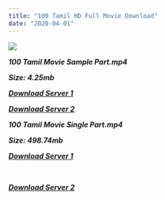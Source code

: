```yaml
---
title: "100 Tamil HD Full Movie Download"
date: "2020-04-01"
---
```


[![](https://3.bp.blogspot.com/-Kgi8AFs4PFY/XNelgo4VSZI/AAAAAAAAC8g/CqADb6_2v_Y9VmecYJdMSzaD9hCae91mgCLcBGAs/s640/1f19786c365e7e1e32f0b3b88e8de745.jpg)](https://3.bp.blogspot.com/-Kgi8AFs4PFY/XNelgo4VSZI/AAAAAAAAC8g/CqADb6_2v_Y9VmecYJdMSzaD9hCae91mgCLcBGAs/s1600/1f19786c365e7e1e32f0b3b88e8de745.jpg)

**_100 Tamil Movie Sample Part.mp4_**

**_Size: 4.25mb_**

**_[Download Server 1](http://s23.uptofiles.net//files/Tamil{5adf554ba90925c4992f0fe8eae1093bfca14c1a880041370a5a335b793ae9c1}202019{5adf554ba90925c4992f0fe8eae1093bfca14c1a880041370a5a335b793ae9c1}20Movies/100{5adf554ba90925c4992f0fe8eae1093bfca14c1a880041370a5a335b793ae9c1}20(Tamil){5adf554ba90925c4992f0fe8eae1093bfca14c1a880041370a5a335b793ae9c1}20(2018)/100{5adf554ba90925c4992f0fe8eae1093bfca14c1a880041370a5a335b793ae9c1}20(Tamil){5adf554ba90925c4992f0fe8eae1093bfca14c1a880041370a5a335b793ae9c1}20(Original)/100{5adf554ba90925c4992f0fe8eae1093bfca14c1a880041370a5a335b793ae9c1}20(Tamil){5adf554ba90925c4992f0fe8eae1093bfca14c1a880041370a5a335b793ae9c1}20(640x360)/100{5adf554ba90925c4992f0fe8eae1093bfca14c1a880041370a5a335b793ae9c1}20HD{5adf554ba90925c4992f0fe8eae1093bfca14c1a880041370a5a335b793ae9c1}20Sample.mp4)_**

**_[Download Server 2](http://s23.uptofiles.net//files/Tamil{5adf554ba90925c4992f0fe8eae1093bfca14c1a880041370a5a335b793ae9c1}202019{5adf554ba90925c4992f0fe8eae1093bfca14c1a880041370a5a335b793ae9c1}20Movies/100{5adf554ba90925c4992f0fe8eae1093bfca14c1a880041370a5a335b793ae9c1}20(Tamil){5adf554ba90925c4992f0fe8eae1093bfca14c1a880041370a5a335b793ae9c1}20(2018)/100{5adf554ba90925c4992f0fe8eae1093bfca14c1a880041370a5a335b793ae9c1}20(Tamil){5adf554ba90925c4992f0fe8eae1093bfca14c1a880041370a5a335b793ae9c1}20(Original)/100{5adf554ba90925c4992f0fe8eae1093bfca14c1a880041370a5a335b793ae9c1}20(Tamil){5adf554ba90925c4992f0fe8eae1093bfca14c1a880041370a5a335b793ae9c1}20(640x360)/100{5adf554ba90925c4992f0fe8eae1093bfca14c1a880041370a5a335b793ae9c1}20HD{5adf554ba90925c4992f0fe8eae1093bfca14c1a880041370a5a335b793ae9c1}20Sample.mp4)_**

**_100 Tamil Movie Single Part.mp4_**

**_Size: 498.74mb_**

**_[Download Server 1](http://c1.wetransfer.vip//files/100{5adf554ba90925c4992f0fe8eae1093bfca14c1a880041370a5a335b793ae9c1}20(2019){5adf554ba90925c4992f0fe8eae1093bfca14c1a880041370a5a335b793ae9c1}20Single{5adf554ba90925c4992f0fe8eae1093bfca14c1a880041370a5a335b793ae9c1}20Part{5adf554ba90925c4992f0fe8eae1093bfca14c1a880041370a5a335b793ae9c1}20(640x360).mp4)_**

**_[  
](http://c1.wetransfer.vip//files/100{5adf554ba90925c4992f0fe8eae1093bfca14c1a880041370a5a335b793ae9c1}20(2019){5adf554ba90925c4992f0fe8eae1093bfca14c1a880041370a5a335b793ae9c1}20Single{5adf554ba90925c4992f0fe8eae1093bfca14c1a880041370a5a335b793ae9c1}20Part{5adf554ba90925c4992f0fe8eae1093bfca14c1a880041370a5a335b793ae9c1}20(640x360).mp4)_**

**_[Download Server 2](http://c1.wetransfer.vip//files/100{5adf554ba90925c4992f0fe8eae1093bfca14c1a880041370a5a335b793ae9c1}20(2019){5adf554ba90925c4992f0fe8eae1093bfca14c1a880041370a5a335b793ae9c1}20Single{5adf554ba90925c4992f0fe8eae1093bfca14c1a880041370a5a335b793ae9c1}20Part{5adf554ba90925c4992f0fe8eae1093bfca14c1a880041370a5a335b793ae9c1}20(640x360).mp4)_**
